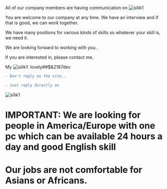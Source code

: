 All of our company members are having communication on ![silik1](https://user-images.githubusercontent.com/77270695/123692311-8571ce00-d80b-11eb-9f68-9c9b91f98c6b.jpg)

You are welcome to our company at any time. 
We have an interview and if that is good, we can work together.

We have many positions for various kinds of skills so whatever your skill is, we need it.

We are looking forward to working with you..

If you are interested in, please contact me.

My ![silik1](https://user-images.githubusercontent.com/77270695/123692311-8571ce00-d80b-11eb-9f68-9c9b91f98c6b.jpg):      lovely##$&2187dev


```diff
- Don't reply on the site..
```
```diff
- Just reply directly on 
```
![silik1](https://user-images.githubusercontent.com/77270695/123695943-07fc8c80-d810-11eb-86d6-a9b594a502b8.jpg)

# IMPORTANT: We are looking for people in America/Europe with one pc which can be available 24 hours a day and good English skill
#            Our jobs are not comfortable for Asians or Africans.

